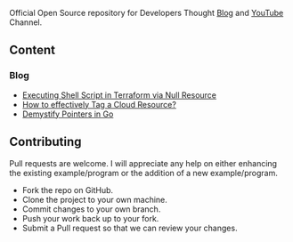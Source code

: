 Official Open Source repository for Developers Thought [Blog](https://developersthought.in/) and [YouTube](https://www.youtube.com/developersthought) Channel.

## Content

### Blog

- [Executing Shell Script in Terraform via Null Resource](https://github.com/developersthought/examples/tree/main/blog/null_resource_exec)
- [How to effectively Tag a Cloud Resource?](https://github.com/developersthought/examples/tree/main/blog/tag_cloud)
- [Demystify Pointers in Go](https://github.com/developersthought/examples/tree/main/blog/demystify_pointers_in_go)

## Contributing

Pull requests are welcome. I will appreciate any help on either enhancing the existing example/program or the addition of a new example/program.

- Fork the repo on GitHub.
- Clone the project to your own machine.
- Commit changes to your own branch.
- Push your work back up to your fork.
- Submit a Pull request so that we can review your changes.